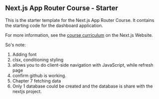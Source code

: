 ## Next.js App Router Course - Starter

This is the starter template for the Next.js App Router Course. It contains the starting code for the dashboard application.

For more information, see the [course curriculum](https://nextjs.org/learn) on the Next.js Website.

So's note:
1. Adding font
2. clsx, conditioning styling
3. <Link> allows you to do client-side navigation with JavaScript, while <a> refresh page
4. confirm github is working. 
5. Chapter 7 fetching data
6. Only 1 database could be created and the database is share with the nextjs project.
